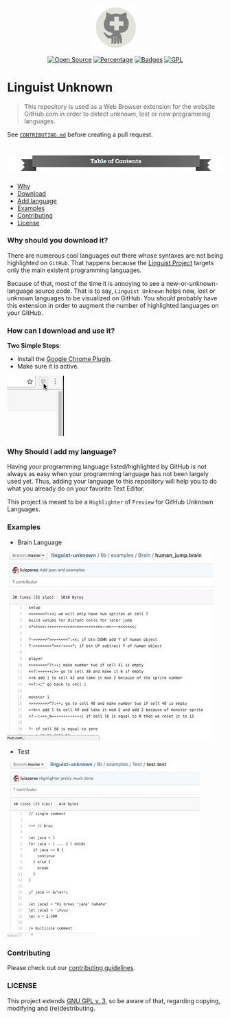 <p align="center">
	<img alt="Brain Logo" src="./img/linguist-unknown.png" width="100" />
</p>

<p align="center">
<a href="#"><img alt="Open Source" src="https://badges.frapsoft.com/os/v2/open-source.svg?v=103" /></a>
<a href="#"><img alt="Percentage" src="http://progressed.io/bar/100" /></a>
<a href="#"><img alt="Badges" src="https://david-dm.org/boennemann/badges/status.svg" /></a>
<a href="#"><img alt="GPL" src="https://badges.frapsoft.com/os/gpl/gpl.png?v=103" /></a>
</p>

# Linguist Unknown
> This repository is used as a Web Browser extension for the website GitHub.com in order to detect unknown, lost or new programming languages.

See  [`CONTRIBUTING.md`](/CONTRIBUTING.md) before creating a pull request.

# <img src="https://github.com/brain-labs/brainstation/blob/master/img/table_of_contents.png" alt="table of contents">

- [Why](#why-should-you-download-it)
- [Download](#how-can-i-download-and-use-it)
- [Add language](#why-should-i-add-my-language)
- [Examples](#examples)
- [Contributing](#contributing)
- [License](#license)

### Why should you download it?
There are numerous cool languages out there whose syntaxes are not being highlighted on `GitHub`. That happens because the [Linguist Project](https://github.com/github/linguist) targets only the main existent programming languages.

Because of that, most of the time it is annoying to see a new-or-unknown-language source code. That is to say, `Linguist Unknown` helps new, lost or unknown languages to be visualized on GitHub. You _should_ probably have this extension in order to augment the number of highlighted languages on your GitHub.

### How can I download and use it?
__Two Simple Steps__:
- Install the [Google Chrome Plugin](https://chrome.google.com/webstore/detail/linguist-unknown/oohlobhfikieeeldgalkkkaojcaebclk).
- Make sure it is active.

<img alt="On/Off" src="./img/on_off.gif" />

### Why Should I add my language?
Having your programming language listed/highlighted by GitHub is not always as easy when your programming language has not been largely used yet. Thus, adding your language to this repository will help you to do what you already do on your favorite Text Editor.

This project is meant to be a `Highlighter` of `Preview` for GitHub Unknown Languages.

### Examples

- Brain Language

<p>
<img alt="Brain" src="./img/brain_change.gif" />
</p>

- Test

<p>
<img alt="Test" src="./img/changing_test.gif" width="450px"/>
</p>

### Contributing
Please check out our [contributing guidelines](CONTRIBUTING.md).

### LICENSE
This project extends [GNU GPL v. 3](http://www.gnu.org/licenses/gpl-3.0.en.html), so be aware of that, regarding copying, modifying and (re)destributing.


